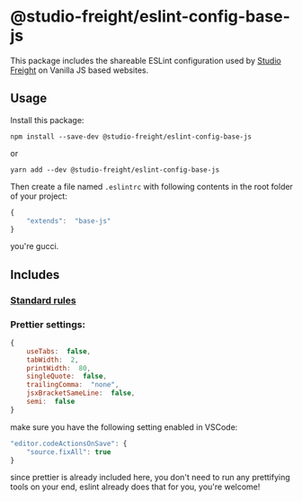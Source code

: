 # @studio-freight/eslint-config-base-js

This package includes the shareable ESLint configuration used by [Studio Freight](https://github.com/studio-freight) on Vanilla JS based websites.

## Usage

Install this package:

`npm install --save-dev @studio-freight/eslint-config-base-js`

or

`yarn add --dev @studio-freight/eslint-config-base-js`

Then create a file named `.eslintrc` with following contents in the root folder of your project:

```js
{
	"extends":  "base-js"
}
```

you're gucci.

## Includes

### [Standard rules](https://github.com/standard/standard)

### Prettier settings:

```js
{
	useTabs:  false,
	tabWidth:  2,
	printWidth:  80,
	singleQuote:  false,
	trailingComma:  "none",
	jsxBracketSameLine:  false,
	semi:  false
}
```

make sure you have the following setting enabled in VSCode:

```js
"editor.codeActionsOnSave": {
	"source.fixAll": true
}
```

since prettier is already included here, you don't need to run any prettifying tools on your end, eslint already does that for you, you're welcome!
